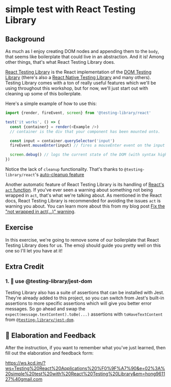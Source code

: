 # simple test with React Testing Library

## Background

As much as I enjoy creating DOM nodes and appending them to the `body`, that
seems like boilerplate that could live in an abstraction. And it is! Among other
things, that's what React Testing Library does.

[React Testing Library](https://testing-library.com/react) is the React
implementation of the [DOM Testing Library](https://testing-library.com)
(there's also a
[React Native Testing Library](https://testing-library.com/react-native) and
many others). Testing Library comes with a ton of really useful features which
we'll be using throughout this workshop, but for now, we'll just start out with
cleaning up some of this boilerplate.

Here's a simple example of how to use this:

```javascript
import {render, fireEvent, screen} from '@testing-library/react'

test('it works', () => {
  const {container} = render(<Example />)
  // container is the div that your component has been mounted onto.

  const input = container.querySelector('input')
  fireEvent.mouseEnter(input) // fires a mouseEnter event on the input

  screen.debug() // logs the current state of the DOM (with syntax highlighting!)
})
```

Notice the lack of `cleanup` functionality. That's thanks to
`@testing-library/react`'s
[auto-cleanup feature](https://testing-library.com/docs/react-testing-library/api#cleanup)

Another automatic feature of React Testing Library is its handling of
[React's `act` function](https://reactjs.org/docs/test-utils.html#act). If
you've ever seen a warning about something not being wrapped in `act`, that's
what we're talking about. As mentioned in the React docs, React Testing Library
is recommended for avoiding the issues `act` is warning you about. You can learn
more about this from my blog post
[Fix the "not wrapped in act(...)" warning](https://kentcdodds.com/blog/fix-the-not-wrapped-in-act-warning).

## Exercise

In this exercise, we're going to remove some of our boilerplate that React
Testing Library does for us. The emoji should guide you pretty well on this one
so I'll let you have at it!

## Extra Credit

### 1. 💯 use @testing-library/jest-dom

Testing Library also has a suite of assertions that can be installed with Jest.
They're already added to this project, so you can switch from Jest's built-in
assertions to more specific assertions which will give you better error
messages. So go ahead and swap the `expect(message.textContent).toBe(...)`
assertions with `toHaveTextContent` from
[`@testing-library/jest-dom`](http://testing-library.com/jest-dom).

## 🦉 Elaboration and Feedback

After the instruction, if you want to remember what you've just learned, then
fill out the elaboration and feedback form:

https://ws.kcd.im/?ws=Testing%20React%20Applications%20%F0%9F%A7%90&e=02%3A%20simple%20test%20with%20React%20Testing%20Library&em=hong961127%40gmail.com
